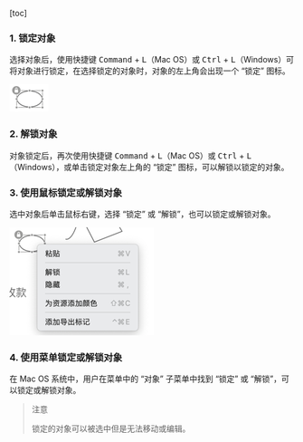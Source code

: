 [toc]

### 1. 锁定对象

选择对象后，使用快捷键 <kbd>Command</kbd> + <kbd>L</kbd>（Mac OS）或 <kbd>Ctrl</kbd> + <kbd>L</kbd>（Windows）可将对象进行锁定，在选择锁定的对象时，对象的左上角会出现一个 “锁定” 图标。

![04](./images/04.png)

### 2. 解锁对象

对象锁定后，再次使用快捷键 <kbd>Command</kbd> + <kbd>L</kbd>（Mac OS）或 <kbd>Ctrl</kbd> + <kbd>L</kbd>（Windows），或单击锁定对象左上角的 “锁定” 图标，可以解锁以锁定的对象。

### 3. 使用鼠标锁定或解锁对象

选中对象后单击鼠标右键，选择 “锁定” 或 “解锁”，也可以锁定或解锁对象。

![05](./images/05.png)

### 4. 使用菜单锁定或解锁对象

在 Mac OS 系统中，用户在菜单中的 “对象” 子菜单中找到 “锁定” 或 “解锁”，可以锁定或解锁对象。

>   注意
>
>   锁定的对象可以被选中但是无法移动或编辑。

